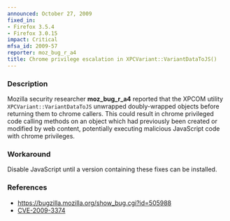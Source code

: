 ```yaml
---
announced: October 27, 2009
fixed_in:
- Firefox 3.5.4
- Firefox 3.0.15
impact: Critical
mfsa_id: 2009-57
reporter: moz_bug_r_a4
title: Chrome privilege escalation in XPCVariant::VariantDataToJS()
---
```


<h3>Description</h3>

<p>Mozilla security researcher <strong>moz_bug_r_a4</strong> reported
that the XPCOM utility <code>XPCVariant::VariantDataToJS</code>
unwrapped doubly-wrapped objects before returning them to chrome
callers.  This could result in chrome privileged code calling methods
on an object which had previously been created or modified by web
content, potentially executing malicious JavaScript code with chrome
privileges.</p>

<h3>Workaround</h3>

<p>Disable JavaScript until a version containing these fixes can be
installed.</p>

<h3>References</h3>

<ul>
  <li><a href="https://bugzilla.mozilla.org/show_bug.cgi?id=505988">https://bugzilla.mozilla.org/show_bug.cgi?id=505988</a></li>
  <li><a class="ex-ref" href="http://cve.mitre.org/cgi-bin/cvename.cgi?name=CVE-2009-3374">CVE-2009-3374</a></li>
</ul>




